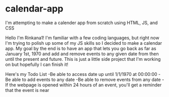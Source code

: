 # calendar-app
 I'm attempting to make a calender app from scratch using HTML, JS, and CSS


Hello I'm Rinkana1! I'm familiar with a few coding languages, but right now I'm trying to polish up some of my JS skills so I decided to make a calendar app. 
My goal by the end is to have an app that lets you go back as far as January 1st, 1970 and add and remove events to any given date from then until the present and future. 
This is just a little side project that I'm working on but hopefully I can finish it!

Here's my Todo List
-Be able to access date up until 1/1/1970 at 00:00:00
-Be able to add events to any date
-Be able to remove events from any date
-If the webpage is opened within 24 hours of an event, you'll get a reminder that the event is near